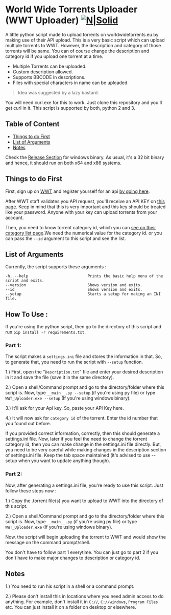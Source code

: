 # World Wide Torrents Uploader (WWT Uploader) [![N|Solid](http://i.imgur.com/RwF2IVH.png)](http://worldwidetorrents.eu/)

A little python script made to upload torrents on worldwidetorrents.eu by making use of their API upload. This is a very basic script which can upload multiple torrents to WWT. However, the description and category of those torrents will be same. You can of course change the description and category id if you upload one torrent at a time.

  - Multiple Torrents can be uploaded.
  - Custom description allowed.
  - Supports BBCODE in descriptions.
  - Files with special characters in name can be uploaded.

> Idea was suggested by a lazy bastard.

You will need curl.exe for this to work. Just clone this repository and you'll get curl in it. This script is supported by both, python 2 and 3.

## Table of Content

* [Things to do First](#things-to-do-first)
* [List of Arguments](#list-of-arguments)
* [Notes](#notes)

Check the [Release Section](https://github.com/Xonshiz/WWT-Uploader/releases) for windows binary. As usual, it's a 32 bit binary and hence, it should run on both x64 and x86 systems.

## Things to do First
First, sign up on [WWT](https://worldwidetorrents.eu/account-login-signup.php) and register yourself for an api [by going here](http://worldwidetorrents.eu/api/).

After WWT staff validates you API request, you'll receive an API KEY on [this page](http://worldwidetorrents.eu/api/). Keep in mind that this is very important and this key should be treated like your password. Anyone with your key can upload torrents from your account.

Then, you need to know torrent category id, which you can [see on their category list page](http://worldwidetorrents.eu/catlist.php).We need the numerical value for the category id. or you can pass the `--id` argument to this script and see the list.

## List of Arguments
Currently, the script supports these arguments :
```
-h, --help                          Prints the basic help menu of the script and exits.
--version                           Shows version and exits.
--id                                Shows version and exits.
--setup                             Starts a setup for making an INI file.
```

## How To Use :

If you're using the python script, then go to the directory of this script and run `pip install -r requirements.txt`.

### Part 1:
The script makes a `settings.ini` file and stores the information in that. So, to generate that, you need to run the script with `--setup` function.

1.) First, open the "`Description.txt`" file and enter your desired description in it and save the file (save it in the same directory).

2.) Open a shell/Command prompt and go to the directory/folder where this script is. Now, type `__main__.py --setup` (if you're using py file) or type `WWT_Uploader.exe --setup` (If you're using windows binary).

3.) It'll ask for your Api key. So, paste your API Key here.

4.) It will now ask for `category id` of the torrent. Enter the id number that you found out before.

If you provided correct information, correctly, then this should generate a settings.ini file. Now, later if you feel the need to change the torrent category id, then you can make change in the settings.ini file directly. But, you need to be very careful while making changes in the description section of settings.ini file. Keep the tab space maintained (it's advised to use --setup when you want to update anything though).

### Part 2:
Now, after generating a settings.ini file, you're ready to use this script. Just follow these steps now :

1.) Copy the .torrent file(s) you want to upload to WWT into the directory of this script.

2.) Open a shell/Command prompt and go to the directory/folder where this script is. Now, type `__main__.py` (if you're using py file) or type `WWT_Uploader.exe` (If you're using windows binary).

Now, the script will begin uploading the torrent to WWT and would show the message on the command prompt/shell.

You don't have to follow part 1 everytime. You can just go to part 2 if you don't have to make major changes to description or category id.

## Notes
1.) You need to run his script in a shell or a command prompt.

2.) Please don't install this in locations where you need admin access to do anything. For example, don't install it in `C://`, `C://windows`, `Program Files` etc. You can just install it on a folder on desktop or elsewhere.
